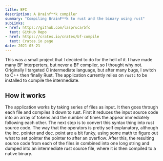 ```yaml
---
title: BFC
description: A Brainf**k compiler
summary: "Compiling BrainF**k to rust and the binary using rust"
subLinks:
- href: https://github.com/laspruca/bfc
  text: GitHub Repo
- href: https://crates.io/crates/bf-compile
  text: Crates.io page
date: 2021-05-21
---
```

This was a small project that I decided to do for the hell of it. I have made many BF interperters, but never a BF compiler, so I thought why not.
Originally I targeted C intermediate language, but after many bugs, I switch to C++ then finally Rust. The application currently relies on `rustc` 
to be installed to compile the intermediate.
## How it works
The application works by taking series of files as input. It then goes through each file and compiles it down to rust. First it reduces the input source code
into an array of tokens and the number of times the appear immediately following each other. The next step is to convert this syntax thing into rust source code.
The way that the operators is pretty self explanatory, although the inc. pointer and dec. point are a bit funky, using some math to figure out what to set pointer
the pointer to after an overflow. After this, the resulting source code from each of the files in combined into one long string and dumped into an intermediate rust
source file, where it is then compiled to a native binary.
